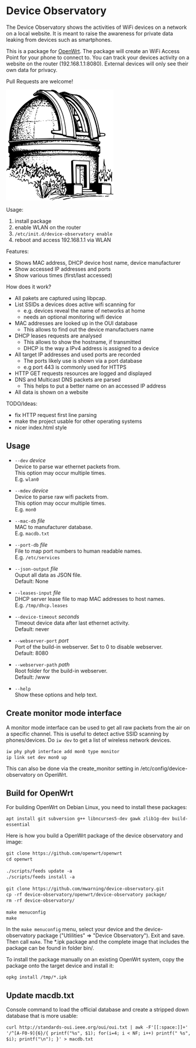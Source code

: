 # Device Observatory

The Device Observatory shows the activities of WiFi devices on a network on a local website. It is meant to raise the awareness for private data leaking from devices such as smartphones.

This is a package for [OpenWrt](http://openwrt.org). The package will create an WiFi Access Point for your phone to connect to. You can track your devices activity on a website on the router (192.168.1.1:8080). External devices will only see their own data for privacy.

Pull Requests are welcome!

![logo](observatory.png)

Usage:
 1. install package
 2. enable WLAN on the router
 3. `/etc/init.d/device-observatory enable`
 4. reboot and access 192.168.1.1 via WLAN

Features:
 * Shows MAC address, DHCP device host name, device manufacturer
 * Show accessed IP addresses and ports
 * Show various times (first/last accessed)

How does it work?
 * All pakets are captured using libpcap.
 * List SSIDs a devices does active wifi scanning for
   * e.g. devices reveal the name of networks at home
   * needs an optional monitoring wifi device
 * MAC addresses are looked up in the OUI database
   * This allows to find out the device manufactuers name
 * DHCP leases requests are analysed
   * This allows to show the hostname, if transmitted
   * DHCP is the way a IPv4 address is assigned to a device
 * All target IP addresses and used ports are recorded
   * The ports likely use is shown via a port database
   * e.g port 443 is commonly used for HTTPS
 * HTTP GET requests resources are logged and displayed
 * DNS and Multicast DNS packets are parsed
   * This helps to put a better name on an accessed IP address
 * All data is shown on a website

 TODO/Ideas:
 * fix HTTP request first line parsing
 * make the project usable for other operating systems
 * nicer index.html style


## Usage

  * `--dev` *device*  
    Device to parse war ethernet packets from.  
    This option may occur multiple times.  
    E.g. `wlan0`  

  * `--mdev` *device*  
    Device to parse raw wifi packets from.  
    This option may occur multiple times.  
    E.g. `mon0`  

  * `--mac-db` *file*  
    MAC to manufacturer database.  
    E.g. `macdb.txt`

  * `--port-db` *file*  
    File to map port numbers to human readable names.  
    E.g. `/etc/services`

  * `--json-output` *file*  
    Ouput all data as JSON file.  
    Default: None

  * `--leases-input` *file*  
    DHCP server lease file to map MAC addresses to host names.  
    E.g. `/tmp/dhcp.leases`

  * `--device-timeout` *seconds*  
    Timeout device data after last ethernet activity.  
    Default: never

  * `--webserver-port` *port*  
    Port of the build-in webserver. Set to 0 to disable webserver.  
    Default: 8080

  * `--webserver-path` *path*  
    Root folder for the build-in webserver.  
    Default: /www

  * `--help`  
    Show these options and help text.

## Create monitor mode interface

A monitor mode interface can be used to get all raw packets from the air on a specific channel. This is useful to detect active SSID scanning by phones/devices.
Do `iw dev` to get a list of wireless network devices.

```
iw phy phy0 interface add mon0 type monitor
ip link set dev mon0 up
```

This can also be done via the create_monitor setting in /etc/config/device-observatory on OpenWrt.

## Build for OpenWrt

For building OpenWrt on Debian Linux, you need to install these packages:
```
apt install git subversion g++ libncurses5-dev gawk zlib1g-dev build-essential
```

Here is how you build a OpenWrt package of the device observatory and image:

```
git clone https://github.com/openwrt/openwrt
cd openwrt

./scripts/feeds update -a
./scripts/feeds install -a

git clone https://github.com/mwarning/device-observatory.git
cp -rf device-observatory/openwrt/device-observatory package/
rm -rf device-observatory/

make menuconfig
make
```

In the `make menuconfig` menu, select your device and the device-observatory package ("Utlilities" => "Device Observatory"). Exit and save. Then call `make`.
The \*.ipk package and the complete image that includes the package can be found in folder bin/.

To install the package manually on an existing OpenWrt system, copy the package onto the target device and install it:

```
opkg install /tmp/*.ipk
```

## Update macdb.txt

Console command to load the official database and create a stripped down database that is more usable:

```
curl http://standards-oui.ieee.org/oui/oui.txt | awk -F'[[:space:]]+' '/^[A-F0-9]{6}/{ printf("%s", $1); for(i=4; i < NF; i++) printf(" %s", $i); printf("\n"); }' > macdb.txt
```
